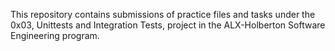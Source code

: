 This repository contains submissions of practice files and tasks under the 0x03, Unittests and Integration Tests, project in the ALX-Holberton Software Engineering program.
